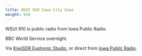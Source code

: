 ```yaml
---
title: WSUI 910 Iowa City Iowa
weight: 910
---
```

WSUI 910 is public radio from Iowa Public Radio.

BBC World Service overnight.

Via [KiwiSDR Euphonic Studio](http://wjniemi.hopto.org:8073/?f=910.00amz6),
or direct from [Iowa Public Radio](http://iowapublicradio.org/#stream/0).

